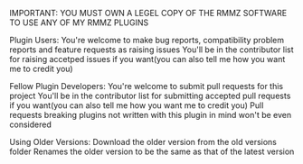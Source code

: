 IMPORTANT: YOU MUST OWN A LEGEL COPY OF THE RMMZ SOFTWARE TO USE ANY OF MY RMMZ PLUGINS

Plugin Users:
You're welcome to make bug reports, compatibility problem reports and feature requests as raising issues
You'll be in the contributor list for raising accetped issues if you want(you can also tell me how you want me to credit you)

Fellow Plugin Developers:
You're welcome to submit pull requests for this project
You'll be in the contributor list for submitting accepted pull requests if you want(you can also tell me how you want me to credit you)
Pull requests breaking plugins not written with this plugin in mind won't be even considered

Using Older Versions:
Download the older version from the old versions folder
Renames the older version to be the same as that of the latest version
